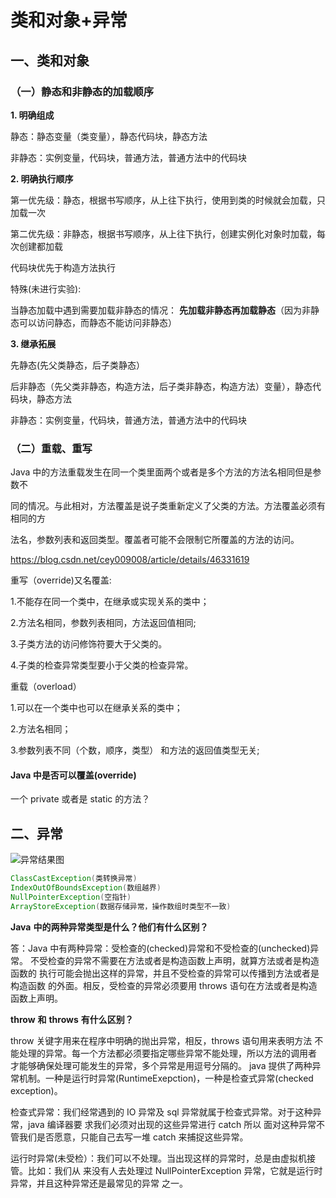 #  类和对象+异常

## 一、类和对象

### （一）静态和非静态的加载顺序

**1. 明确组成**

静态：静态变量（类变量），静态代码块，静态方法

非静态：实例变量，代码块，普通方法，普通方法中的代码块

**2. 明确执行顺序**

第一优先级：静态，根据书写顺序，从上往下执行，使用到类的时候就会加载，只加载一次

第二优先级：非静态，根据书写顺序，从上往下执行，创建实例化对象时加载，每次创建都加载

代码块优先于构造方法执行

特殊(未进行实验):

当静态加载中遇到需要加载非静态的情况： **先加载非静态再加载静态**（因为非静态可以访问静态，而静态不能访问非静态）

**3. 继承拓展**

先静态(先父类静态，后子类静态）

后非静态（先父类非静态，构造方法，后子类非静态，构造方法）变量），静态代码块，静态方法

非静态：实例变量，代码块，普通方法，普通方法中的代码块

### （二）重载、重写 

Java 中的方法重载发生在同一个类里面两个或者是多个方法的方法名相同但是参数不 

同的情况。与此相对，方法覆盖是说子类重新定义了父类的方法。方法覆盖必须有相同的方 

法名，参数列表和返回类型。覆盖者可能不会限制它所覆盖的方法的访问。 

https://blog.csdn.net/cey009008/article/details/46331619 

重写（override)又名覆盖: 

1.不能存在同一个类中，在继承或实现关系的类中； 

2.方法名相同，参数列表相同，方法返回值相同;

3.子类方法的访问修饰符要大于父类的。 

4.子类的检查异常类型要小于父类的检查异常。 

重载（overload） 

1.可以在一个类中也可以在继承关系的类中； 

2.方法名相同； 

3.参数列表不同（个数，顺序，类型） 和方法的返回值类型无关;

#### Java 中是否可以覆盖(override)

一个 private 或者是 static 的方法？

## 二、异常

![异常结果图](https://gitee.com/jj603786014/imgBed/raw/master/imgs/20200602142418.png)

~~~java
ClassCastException(类转换异常) 
IndexOutOfBoundsException(数组越界) 
NullPointerException(空指针) 
ArrayStoreException(数据存储异常，操作数组时类型不一致)
~~~

**Java** **中的两种异常类型是什么？他们有什么区别？** 

答：Java 中有两种异常：受检查的(checked)异常和不受检查的(unchecked)异常。 不受检查的异常不需要在方法或者是构造函数上声明，就算方法或者是构造函数的 执行可能会抛出这样的异常，并且不受检查的异常可以传播到方法或者是构造函数 的外面。相反，受检查的异常必须要用 throws 语句在方法或者是构造函数上声明。 

**throw** **和** **throws** **有什么区别？** 

throw 关键字用来在程序中明确的抛出异常，相反，throws 语句用来表明方法 不能处理的异常。每一个方法都必须要指定哪些异常不能处理，所以方法的调用者 才能够确保处理可能发生的异常，多个异常是用逗号分隔的。 java 提供了两种异常机制。一种是运行时异常(RuntimeExepction)，一种是检查式异常(checked exception)。 

检查式异常：我们经常遇到的 IO 异常及 sql 异常就属于检查式异常。对于这种异常，java 编译器要 求我们必须对出现的这些异常进行 catch 所以 面对这种异常不管我们是否愿意，只能自己去写一堆 catch 来捕捉这些异常。 

运行时异常(未受检）：我们可以不处理。当出现这样的异常时，总是由虚拟机接管。比如：我们从 来没有人去处理过 NullPointerException 异常，它就是运行时异常，并且这种异常还是最常见的异常 之一。